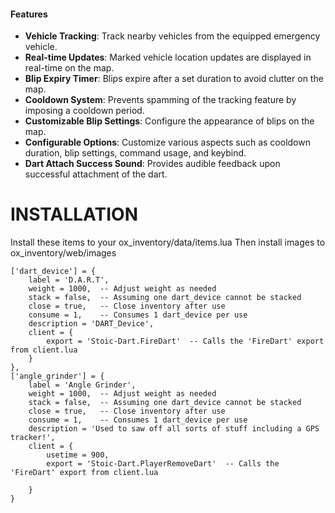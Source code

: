 #### Features

- **Vehicle Tracking**: Track nearby vehicles from the equipped emergency vehicle.
- **Real-time Updates**: Marked vehicle location updates are displayed in real-time on the map.
- **Blip Expiry Timer**: Blips expire after a set duration to avoid clutter on the map.
- **Cooldown System**: Prevents spamming of the tracking feature by imposing a cooldown period.
- **Customizable Blip Settings**: Configure the appearance of blips on the map.
- **Configurable Options**: Customize various aspects such as cooldown duration, blip settings, command usage, and keybind.
- **Dart Attach Success Sound**: Provides audible feedback upon successful attachment of the dart.





# INSTALLATION


Install these items to your ox_inventory/data/items.lua
Then install images to ox_inventory/web/images    







    ['dart_device'] = {
        label = 'D.A.R.T',
        weight = 1000,  -- Adjust weight as needed
        stack = false,  -- Assuming one dart_device cannot be stacked
        close = true,   -- Close inventory after use
        consume = 1,    -- Consumes 1 dart_device per use
        description = 'DART_Device',
        client = {
            export = 'Stoic-Dart.FireDart'  -- Calls the 'FireDart' export from client.lua
        }
    },
    ['angle_grinder'] = {
        label = 'Angle Grinder',
        weight = 1000,  -- Adjust weight as needed
        stack = false,  -- Assuming one dart_device cannot be stacked
        close = true,   -- Close inventory after use
        consume = 1,    -- Consumes 1 dart_device per use
        description = 'Used to saw off all sorts of stuff including a GPS tracker!',
        client = {
            usetime = 900,
            export = 'Stoic-Dart.PlayerRemoveDart'  -- Calls the 'FireDart' export from client.lua
            
        }
    }